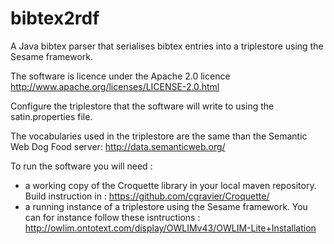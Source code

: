bibtex2rdf
=========

A Java bibtex parser that serialises bibtex entries into a triplestore using the Sesame framework.

The software is licence under the Apache 2.0 licence http://www.apache.org/licenses/LICENSE-2.0.html

Configure the triplestore that the software will write to using the satin.properties file.

The vocabularies used in the triplestore are the same than the Semantic Web Dog Food server: http://data.semanticweb.org/

To run the software you will need :
- a working copy of the Croquette library in your local maven repository. Build instruction in : https://github.com/cgravier/Croquette/
- a running instance of a triplestore using the Sesame framework. You can for instance follow these isntructions : http://owlim.ontotext.com/display/OWLIMv43/OWLIM-Lite+Installation
